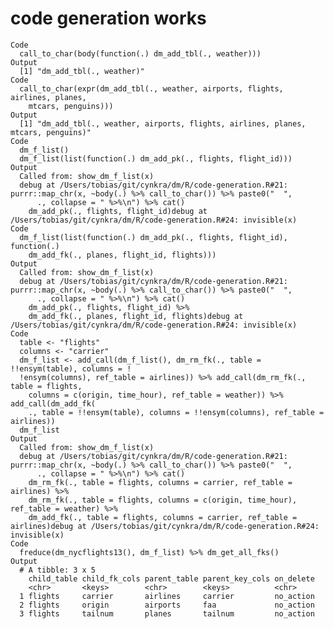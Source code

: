 # code generation works

    Code
      call_to_char(body(function(.) dm_add_tbl(., weather)))
    Output
      [1] "dm_add_tbl(., weather)"
    Code
      call_to_char(expr(dm_add_tbl(., weather, airports, flights, airlines, planes,
        mtcars, penguins)))
    Output
      [1] "dm_add_tbl(., weather, airports, flights, airlines, planes, mtcars, penguins)"
    Code
      dm_f_list()
      dm_f_list(list(function(.) dm_add_pk(., flights, flight_id)))
    Output
      Called from: show_dm_f_list(x)
      debug at /Users/tobias/git/cynkra/dm/R/code-generation.R#21: purrr::map_chr(x, ~body(.) %>% call_to_char()) %>% paste0("  ", 
          ., collapse = " %>%\n") %>% cat()
        dm_add_pk(., flights, flight_id)debug at /Users/tobias/git/cynkra/dm/R/code-generation.R#24: invisible(x)
    Code
      dm_f_list(list(function(.) dm_add_pk(., flights, flight_id), function(.)
        dm_add_fk(., planes, flight_id, flights)))
    Output
      Called from: show_dm_f_list(x)
      debug at /Users/tobias/git/cynkra/dm/R/code-generation.R#21: purrr::map_chr(x, ~body(.) %>% call_to_char()) %>% paste0("  ", 
          ., collapse = " %>%\n") %>% cat()
        dm_add_pk(., flights, flight_id) %>%
        dm_add_fk(., planes, flight_id, flights)debug at /Users/tobias/git/cynkra/dm/R/code-generation.R#24: invisible(x)
    Code
      table <- "flights"
      columns <- "carrier"
      dm_f_list <- add_call(dm_f_list(), dm_rm_fk(., table = !!ensym(table), columns = !
      !ensym(columns), ref_table = airlines)) %>% add_call(dm_rm_fk(., table = flights,
        columns = c(origin, time_hour), ref_table = weather)) %>% add_call(dm_add_fk(
        ., table = !!ensym(table), columns = !!ensym(columns), ref_table = airlines))
      dm_f_list
    Output
      Called from: show_dm_f_list(x)
      debug at /Users/tobias/git/cynkra/dm/R/code-generation.R#21: purrr::map_chr(x, ~body(.) %>% call_to_char()) %>% paste0("  ", 
          ., collapse = " %>%\n") %>% cat()
        dm_rm_fk(., table = flights, columns = carrier, ref_table = airlines) %>%
        dm_rm_fk(., table = flights, columns = c(origin, time_hour), ref_table = weather) %>%
        dm_add_fk(., table = flights, columns = carrier, ref_table = airlines)debug at /Users/tobias/git/cynkra/dm/R/code-generation.R#24: invisible(x)
    Code
      freduce(dm_nycflights13(), dm_f_list) %>% dm_get_all_fks()
    Output
      # A tibble: 3 x 5
        child_table child_fk_cols parent_table parent_key_cols on_delete
        <chr>       <keys>        <chr>        <keys>          <chr>    
      1 flights     carrier       airlines     carrier         no_action
      2 flights     origin        airports     faa             no_action
      3 flights     tailnum       planes       tailnum         no_action

